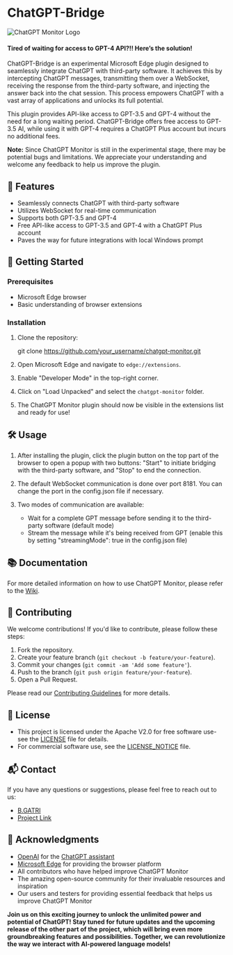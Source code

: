 # ChatGPT-Bridge

![ChatGPT Monitor Logo](./assets/logo.png)


#### Tired of waiting for access to GPT-4 API?!! Here’s the solution! 
ChatGPT-Bridge is an experimental Microsoft Edge plugin designed to seamlessly integrate ChatGPT with third-party software. It achieves this by intercepting ChatGPT messages, transmitting them over a WebSocket, receiving the response from the third-party software, and injecting the answer back into the chat session. This process empowers ChatGPT with a vast array of applications and unlocks its full potential.

This plugin provides API-like access to GPT-3.5 and GPT-4 without the need for a long waiting period. ChatGPT-Bridge offers free access to GPT-3.5 AI, while using it with GPT-4 requires a ChatGPT Plus account but incurs no additional fees.

**Note:** Since ChatGPT Monitor is still in the experimental stage, there may be potential bugs and limitations. We appreciate your understanding and welcome any feedback to help us improve the plugin.

## 🌟 Features

- Seamlessly connects ChatGPT with third-party software
- Utilizes WebSocket for real-time communication
- Supports both GPT-3.5 and GPT-4
- Free API-like access to GPT-3.5 and GPT-4 with a ChatGPT Plus account
- Paves the way for future integrations with local Windows prompt

## 🚀 Getting Started

### Prerequisites

- Microsoft Edge browser
- Basic understanding of browser extensions

### Installation

1. Clone the repository:

   git clone https://github.com/your_username/chatgpt-monitor.git
    
2. Open Microsoft Edge and navigate to `edge://extensions`.

3. Enable "Developer Mode" in the top-right corner.

4. Click on "Load Unpacked" and select the `chatgpt-monitor` folder.

5. The ChatGPT Monitor plugin should now be visible in the extensions list and ready for use!

## 🛠️ Usage

1. After installing the plugin, click the plugin button on the top part of the browser to open a popup with two buttons: "Start" to initiate bridging with the third-party software, and "Stop" to end the connection.

2. The default WebSocket communication is done over port 8181. You can change the port in the config.json file if necessary.

3. Two modes of communication are available:

   - Wait for a complete GPT message before sending it to the third-party software (default mode)
   - Stream the message while it's being received from GPT (enable this by setting "streamingMode": true in the config.json file)

## 📚 Documentation

For more detailed information on how to use ChatGPT Monitor, please refer to the [Wiki](https://github.com/your_username/chatgpt-monitor/wiki).

## 📧 Contributing

We welcome contributions! If you'd like to contribute, please follow these steps:

1. Fork the repository.
2. Create your feature branch (`git checkout -b feature/your-feature`).
3. Commit your changes (`git commit -am 'Add some feature'`).
4. Push to the branch (`git push origin feature/your-feature`).
5. Open a Pull Request.

Please read our [Contributing Guidelines](./CONTRIBUTING.md) for more details.

## 🔐 License

- This project is licensed under the Apache V2.0 for free software use- see the [LICENSE](./LICENSE-APACHE.txt) file for details.
- For commercial software use, see the [LICENSE_NOTICE](./LICENSE_NOTICE.md) file.

## 📬 Contact

If you have any questions or suggestions, please feel free to reach out to us:

- [B.GATRI](mailto:bilelgatri@gmail.com)
- [Project Link](https://github.com/your_username/chatgpt-monitor)

## 🎉 Acknowledgments

- [OpenAI](https://www.openai.com/) for the [ChatGPT assistant](https://chat.openai.com/chat)
- [Microsoft Edge](https://www.microsoft.com/en-us/edge) for providing the browser platform
- All contributors who have helped improve ChatGPT Monitor
- The amazing open-source community for their invaluable resources and inspiration
- Our users and testers for providing essential feedback that helps us improve ChatGPT Monitor

**Join us on this exciting journey to unlock the unlimited power and potential of ChatGPT! Stay tuned for future updates and the upcoming release of the other part of the project, which will bring even more groundbreaking features and possibilities. Together, we can revolutionize the way we interact with AI-powered language models!**